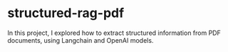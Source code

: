 # structured-rag-pdf
In this project, I explored how to extract structured information from PDF documents, using Langchain and OpenAI models.